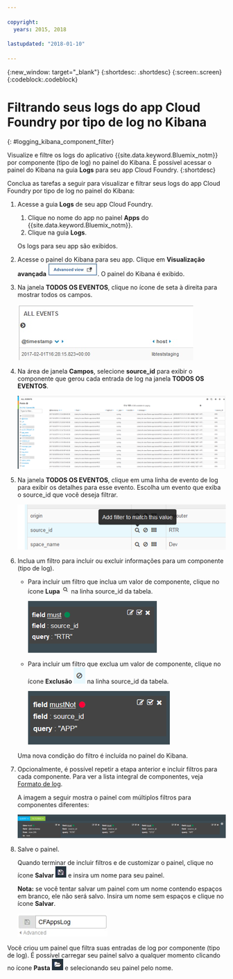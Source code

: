 ```yaml
---

copyright:
  years: 2015, 2018

lastupdated: "2018-01-10"

---
```

{:new_window: target="_blank"}
{:shortdesc: .shortdesc}
{:screen:.screen}
{:codeblock:.codeblock}

# Filtrando seus logs do app Cloud Foundry por tipo de log no Kibana
{: #logging_kibana_component_filter}

Visualize e filtre os logs do aplicativo {{site.data.keyword.Bluemix_notm}} por componente (tipo de log) no painel do Kibana. É possível acessar o painel do Kibana na guia **Logs** para seu app Cloud Foundry. 
{:shortdesc}

Conclua as tarefas a seguir para visualizar e filtrar seus logs do app Cloud Foundry por tipo de log no painel do Kibana:

1. Acesse a guia **Logs** de seu app Cloud Foundry. 

    1. Clique no nome do app no painel **Apps** do {{site.data.keyword.Bluemix_notm}}.
    2. Clique na guia **Logs**. 
    
    Os logs para seu app são exibidos.

2. Acesse o painel do Kibana para seu app. Clique em **Visualização avançada** ![Link de visualização avançada](images/logging_advanced_view.jpg "Link de visualização avançada"). O painel do Kibana é exibido.

3. Na janela **TODOS OS EVENTOS**, clique no ícone de seta à direita para mostrar todos os campos. 

    ![Janela Todos os eventos com o ícone de seta à direita](images/logging_all_events_no_fields.jpg "Janela Todos os eventos com o ícone de seta à direita")

4. Na área de janela **Campos**, selecione **source_id** para exibir o componente que gerou cada entrada de log na janela **TODOS OS EVENTOS**.

    ![Janela Todos os eventos com o campo source_id selecionado](images/logging_component.png "Janela Todos os eventos com o campo source_id selecionado")

5. Na janela **TODOS OS EVENTOS**, clique em uma linha de evento de log para exibir os detalhes para esse evento. Escolha um evento que exiba o source_id que você deseja filtrar.

    ![Janela Todos os eventos exibindo detalhes para um evento de log selecionado](images/logging_component_add_filter.png "Janela Todos os eventos exibindo detalhes para um evento de log selecionado")

6. Inclua um filtro para incluir ou excluir informações para um componente (tipo de log). 

    * Para incluir um filtro que inclua um valor de componente, clique no ícone **Lupa** ![Ícone de lupa](images/logging_magnifying_glass.jpg "Ícone de lupa") na linha source_id da tabela. 

        ![Condição do filtro para o campo source_id](images/logging_component_filter.png "Condição do filtro para o campo source_id") 

    * Para incluir um filtro que exclua um valor de componente, clique no ícone **Exclusão** ![Ícone Exclusão](images/logging_exclusion_icon.png "Ícone Exclusão") na linha source_id da tabela. 
    
         ![Condição do filtro para excluir o campo source_id](images/logging_component_add_exclusion_filter.png "Condição do filtro para excluir o campo source_id") 
     
     Uma nova condição do filtro é incluída no painel do Kibana.

7. Opcionalmente, é possível repetir a etapa anterior e incluir filtros para cada componente. Para ver a lista integral de componentes, veja [Formato de log](../logging_view_kibana3.html#kibana_log_format_cf).

    A imagem a seguir mostra o painel com múltiplos filtros para componentes diferentes:
    
    ![Múltiplas condições do filtro para o campo source_id](images/logging_component_multiple_filters.png "Múltiplas condições do filtro para o campo source_id")

8. Salve o painel. 

    Quando terminar de incluir filtros e de customizar o painel, clique no ícone **Salvar** ![Ícone Salvar](images/logging_save.jpg "Ícone Salvar") e insira um nome para seu painel. 
      
    **Nota:** se você tentar salvar um painel com um nome contendo espaços em branco, ele não será salvo. Insira um nome sem espaços e clique no ícone **Salvar**.
    
    ![Salvar nome do painel](images/logging_save_dashboard.jpg "Salvar nome do painel")

Você criou um painel que filtra suas entradas de log por componente (tipo de log). É possível carregar seu painel salvo a qualquer momento clicando no ícone **Pasta** ![Ícone Pasta](images/logging_folder.jpg "Ícone Pasta") e selecionando seu painel pelo nome.


